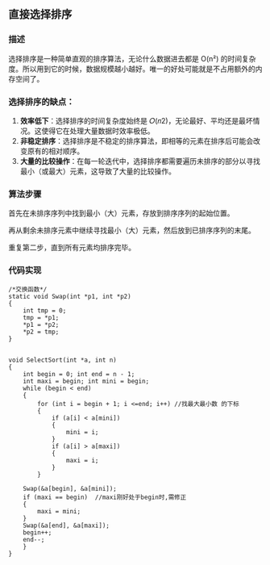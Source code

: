 ## 直接选择排序

### 描述

选择排序是一种简单直观的排序算法，无论什么数据进去都是 O(n²) 的时间复杂度。所以用到它的时候，数据规模越小越好。唯一的好处可能就是不占用额外的内存空间了。



### 选择排序的缺点：

1. **效率低下**：选择排序的时间复杂度始终是 𝑂(𝑛2)，无论最好、平均还是最坏情况。这使得它在处理大量数据时效率极低。
2. **非稳定排序**：选择排序是不稳定的排序算法，即相等的元素在排序后可能会改变原有的相对顺序。
3. **大量的比较操作**：在每一轮迭代中，选择排序都需要遍历未排序的部分以寻找最小（或最大）元素，这导致了大量的比较操作。



### 算法步骤

首先在未排序序列中找到最小（大）元素，存放到排序序列的起始位置。

再从剩余未排序元素中继续寻找最小（大）元素，然后放到已排序序列的末尾。

重复第二步，直到所有元素均排序完毕。

### 代码实现

```
/*交换函数*/
static void Swap(int *p1, int *p2)
{
	int tmp = 0;
	tmp = *p1;
	*p1 = *p2;
	*p2 = tmp;
}


void SelectSort(int *a, int n)
{
	int begin = 0; int end = n - 1;
	int maxi = begin; int mini = begin;
	while (begin < end)
	{
		for (int i = begin + 1; i <=end; i++) //找最大最小数 的下标
		{
			if (a[i] < a[mini])
			{
				mini = i;
			}
			if (a[i] > a[maxi])
			{
				maxi = i;
			}
		}
		
	Swap(&a[begin], &a[mini]);
	if (maxi == begin)  //maxi刚好处于begin时,需修正
	{
		maxi = mini;
	}
	Swap(&a[end], &a[maxi]);
	begin++;
	end--;
	}
}

```

